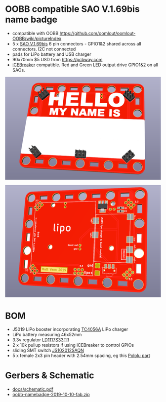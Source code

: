 # OOBB compatible SAO V.1.69bis name badge

* compatible with OOBB https://github.com/oomlout/oomlout-OOBB/wiki/pictureIndex
* 5 x [SAO V.1.69bis](https://hackaday.com/2019/03/20/introducing-the-shitty-add-on-v1-69bis-standard/) 6 pin connectors - GPIO1&2 shared across all connectors. I2C not connected
* pads for LiPo battery and USB charger
* 90x70mm $5 USD from https://pcbway.com
* [iCEBreaker](https://www.crowdsupply.com/1bitsquared/icebreaker-fpga) compatible. Red and Green LED output drive GPIO1&2 on all SAOs.

![front](docs/front.png)

![back](docs/back.png)

# BOM

* J5019 LiPo booster incorporating [TC4056A](docs/TC4056A.pdf) LiPo charger
* LiPo battery measuring 46x52mm
* 3.3v regulator [LD1117S33TR](https://uk.farnell.com/stmicroelectronics/ld1117s33tr/v-reg-ldo-3-3v-smd-1117-sot-223/dp/1202826)
* 2 x 10k pullup resistors if using iCEBreaker to control GPIOs
* sliding SMT switch [JS102012SAQN](https://uk.farnell.com/c-k-components/js102011saqn/switch-spdt-0-6a-6vdc-side-smd/dp/2320017)
* 5 x female 2x3 pin header with 2.54mm spacing, eg this [Pololu part](https://www.pololu.com/product/1023)

# Gerbers & Schematic

* [docs/schematic.pdf](docs/schematic.pdf)
* [oobb-namebadge-2019-10-10-fab.zip](oobb-namebadge-2019-10-10-fab.zip)
